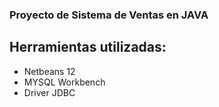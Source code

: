 ### Proyecto de Sistema de Ventas en JAVA

## Herramientas utilizadas:

* Netbeans 12
* MYSQL Workbench
* Driver JDBC
